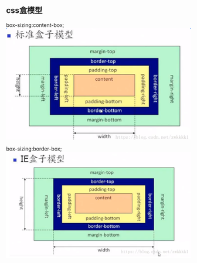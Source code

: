 ## css盒模型

box-sizing:content-box;
![](images/2021-04-01-19-23-17.png)

box-sizing:border-box;
![](images/2021-04-01-19-24-01.png)